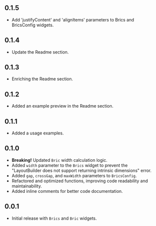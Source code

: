 ## 0.1.5

- Add 'justifyContent' and 'alignItems' parameters to Brics and BricsConfig widgets.

## 0.1.4

- Update the Readme section.

## 0.1.3

- Enriching the Readme section.

## 0.1.2

- Added an example preview in the Readme section.

## 0.1.1

- Added a usage examples.

## 0.1.0

- **Breaking!** Updated `Bric` width calculation logic.
- Added `width` parameter to the `Brics` widget to prevent the "LayoutBuilder does not support returning intrinsic dimensions" error.
- Added `gap`, `crossGap`, and `maxWidth` parameters to `BricsConfig`.
- Refactored and optimized functions, improving code readability and maintainability.
- Added inline comments for better code documentation.

## 0.0.1

- Initial release with `Brics` and `Bric` widgets.